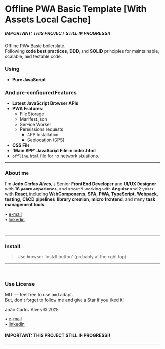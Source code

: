 # Offline PWA Basic Template [With Assets Local Cache]

##### **IMPORTANT**: THIS PROJECT STILL IN PROGRESS!!  

Offline PWA Basic boilerplate.  
Following **code best practices**, **DDD**, and **SOLID** principles for maintainable, scalable, and testable code.

### Using  

- **Pure JavaScript**

### And pre-configured Features

- **Latest JavaScript Browser APIs**
- **PWA Features**:
  - File Storage
  - Manifest.json
  - Service Worker
  - Permissions requests
    - APP Installation
    - Geolocation (GPS)
- **CSS File**
- **'Main APP' JavaScript File in index.html**
- `offline.html` file for no network situations.

___

### About me

I'm **_João Carlos Alves_**, a Senior **Front End Developer** and **UI/UX Designer** with **16 years experience**, and about 9 working with **Angular** and 2 years with **React**, including **WebComponents**, **SPA**, **PWA**, **TypeScript**, **Webpack**, **testing**, **CI/CD pipelines**, **library creation**, **micro frontend**, and many **task management tools**.


• [e-mail](mailto:hello@joaocarlosalves.dev)  
• [linkedin](https://www.linkedin.com/in/joaocarlosalvesdev)

<br>

___

### Install

> Use browser 'install button' (probably at the right top)
___

<br>

### Use License

MIT — feel free to use and adapt.  
But, don't forget to follow me and give a Star if you liked it!

João Carlos Alves © 2025  

• [e-mail](hello@joaocarlosalves.dev/)  
• [linkedin](https://www.linkedin.com/in/joaocarlosalvesdev/)

#### **IMPORTANT**: THIS PROJECT STILL IN PROGRESS!! 
___
